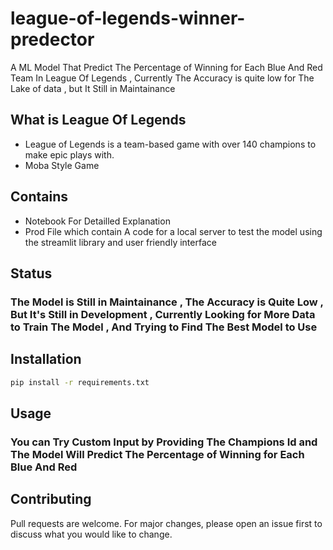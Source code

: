# league-of-legends-winner-predector

 A ML Model That Predict The Percentage of Winning for Each Blue And Red Team In League Of Legends , Currently The Accuracy is quite low  for The Lake of data , but It Still in Maintainance

## What is League Of Legends

- League of Legends is a team-based game with over 140 champions to make epic plays with.
- Moba Style Game

## Contains

- Notebook For Detailled Explanation
- Prod File which contain A code for a local server to test the model using the streamlit library and user friendly interface

## Status

### The Model is Still in Maintainance , The Accuracy is Quite Low , But It's Still in Development , Currently Looking for More Data to Train The Model , And Trying to Find The Best Model to Use

## Installation

```bash
pip install -r requirements.txt
```

## Usage

### You can Try Custom Input by Providing The Champions Id and The Model Will Predict The Percentage of Winning for Each Blue And Red

## Contributing

Pull requests are welcome. For major changes, please open an issue first to discuss what you would like to change.
